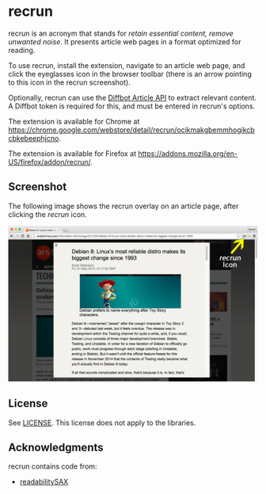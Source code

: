 recrun
======

recrun is an acronym that stands for *retain essential content, remove unwanted noise*.
It presents article web pages in a format optimized for reading.

To use recrun, install the extension, navigate to an article web page,
and click the eyeglasses icon in the browser toolbar (there is an arrow pointing
to this icon in the recrun screenshot).

Optionally, recrun can use the [Diffbot Article API](http://www.diffbot.com/products/automatic/article/) to extract relevant content.
A Diffbot token is required for this, and must be entered in recrun's options.

The extension is available for Chrome at
https://chrome.google.com/webstore/detail/recrun/ocikmakgbemmhogikcbcbkebeephjcno.

The extension is available for Firefox at
https://addons.mozilla.org/en-US/firefox/addon/recrun/.

Screenshot
----------

The following image shows the recrun overlay on an article page, after clicking
the *recrun* icon.

![Screenshot](screenshots/screenshotWithArrow.png)

License
-------

See [LICENSE](LICENSE).
This license does not apply to the libraries.

Acknowledgments
---------------

recrun contains code from:

- [readabilitySAX](https://github.com/fb55/readabilitySAX)
